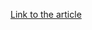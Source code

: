 [Link to the article](https://www.crowdstrike.com/wp-content/brochures/FancyBearTracksUkrainianArtillery.pdf)
